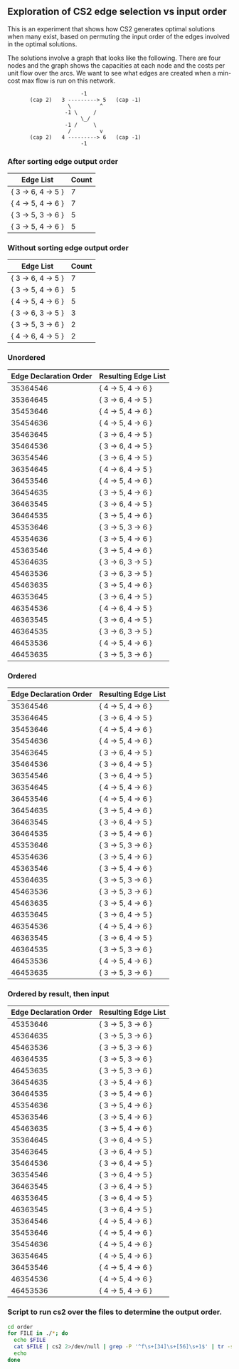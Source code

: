 ## Exploration of CS2 edge selection vs input order

This is an experiment that shows how CS2 generates optimal solutions when many exist, based on 
permuting the input order of the edges involved in the optimal solutions.

The solutions involve a graph that looks like the following.  There are four nodes and the graph
shows the capacities at each node and the costs per unit flow over the arcs.  We want to see what
edges are created when a min-cost max flow is run on this network.


```
                       -1
       (cap 2)   3 ---------> 5   (cap -1)
                   \         ^
                  -1 \     /
                       \_/
                  -1 /     \
                   /         v
       (cap 2)   4 ---------> 6   (cap -1)
                       -1
```


### After sorting edge output order 

Edge List            | Count
-------------------- | ------
{ 3 &rarr; 6, 4 &rarr; 5 } | 7
{ 4 &rarr; 5, 4 &rarr; 6 } | 7
{ 3 &rarr; 5, 3 &rarr; 6 } | 5
{ 3 &rarr; 5, 4 &rarr; 6 } | 5


### Without sorting edge output order

Edge List            | Count
-------------------- | ------
{ 3 &rarr; 6, 4 &rarr; 5 } | 7
{ 3 &rarr; 5, 4 &rarr; 6 } | 5
{ 4 &rarr; 5, 4 &rarr; 6 } | 5
{ 3 &rarr; 6, 3 &rarr; 5 } | 3
{ 3 &rarr; 5, 3 &rarr; 6 } | 2
{ 4 &rarr; 6, 4 &rarr; 5 } | 2


### Unordered

Edge Declaration Order | Resulting Edge List
---------------------- | --------------------
35364546               | { 4 &rarr; 5, 4 &rarr; 6 }
35364645               | { 3 &rarr; 6, 4 &rarr; 5 }
35453646               | { 4 &rarr; 5, 4 &rarr; 6 }
35454636               | { 4 &rarr; 5, 4 &rarr; 6 }
35463645               | { 3 &rarr; 6, 4 &rarr; 5 }
35464536               | { 3 &rarr; 6, 4 &rarr; 5 }
36354546               | { 3 &rarr; 6, 4 &rarr; 5 }
36354645               | { 4 &rarr; 6, 4 &rarr; 5 }
36453546               | { 4 &rarr; 5, 4 &rarr; 6 }
36454635               | { 3 &rarr; 5, 4 &rarr; 6 }
36463545               | { 3 &rarr; 6, 4 &rarr; 5 }
36464535               | { 3 &rarr; 5, 4 &rarr; 6 }
45353646               | { 3 &rarr; 5, 3 &rarr; 6 }
45354636               | { 3 &rarr; 5, 4 &rarr; 6 }
45363546               | { 3 &rarr; 5, 4 &rarr; 6 }
45364635               | { 3 &rarr; 6, 3 &rarr; 5 }
45463536               | { 3 &rarr; 6, 3 &rarr; 5 }
45463635               | { 3 &rarr; 5, 4 &rarr; 6 }
46353645               | { 3 &rarr; 6, 4 &rarr; 5 }
46354536               | { 4 &rarr; 6, 4 &rarr; 5 }
46363545               | { 3 &rarr; 6, 4 &rarr; 5 }
46364535               | { 3 &rarr; 6, 3 &rarr; 5 }
46453536               | { 4 &rarr; 5, 4 &rarr; 6 }
46453635               | { 3 &rarr; 5, 3 &rarr; 6 }

### Ordered

Edge Declaration Order | Resulting Edge List
---------------------- | --------------------
35364546               | { 4 &rarr; 5, 4 &rarr; 6 }
35364645               | { 3 &rarr; 6, 4 &rarr; 5 }
35453646               | { 4 &rarr; 5, 4 &rarr; 6 }
35454636               | { 4 &rarr; 5, 4 &rarr; 6 }
35463645               | { 3 &rarr; 6, 4 &rarr; 5 }
35464536               | { 3 &rarr; 6, 4 &rarr; 5 }
36354546               | { 3 &rarr; 6, 4 &rarr; 5 }
36354645               | { 4 &rarr; 5, 4 &rarr; 6 }
36453546               | { 4 &rarr; 5, 4 &rarr; 6 }
36454635               | { 3 &rarr; 5, 4 &rarr; 6 }
36463545               | { 3 &rarr; 6, 4 &rarr; 5 }
36464535               | { 3 &rarr; 5, 4 &rarr; 6 }
45353646               | { 3 &rarr; 5, 3 &rarr; 6 }
45354636               | { 3 &rarr; 5, 4 &rarr; 6 }
45363546               | { 3 &rarr; 5, 4 &rarr; 6 }
45364635               | { 3 &rarr; 5, 3 &rarr; 6 }
45463536               | { 3 &rarr; 5, 3 &rarr; 6 }
45463635               | { 3 &rarr; 5, 4 &rarr; 6 }
46353645               | { 3 &rarr; 6, 4 &rarr; 5 }
46354536               | { 4 &rarr; 5, 4 &rarr; 6 }
46363545               | { 3 &rarr; 6, 4 &rarr; 5 }
46364535               | { 3 &rarr; 5, 3 &rarr; 6 }
46453536               | { 4 &rarr; 5, 4 &rarr; 6 }
46453635               | { 3 &rarr; 5, 3 &rarr; 6 }


### Ordered by result, then input

Edge Declaration Order | Resulting Edge List
---------------------- | --------------------
45353646               | { 3 &rarr; 5, 3 &rarr; 6 }
45364635               | { 3 &rarr; 5, 3 &rarr; 6 }
45463536               | { 3 &rarr; 5, 3 &rarr; 6 }
46364535               | { 3 &rarr; 5, 3 &rarr; 6 }
46453635               | { 3 &rarr; 5, 3 &rarr; 6 }
36454635               | { 3 &rarr; 5, 4 &rarr; 6 }
36464535               | { 3 &rarr; 5, 4 &rarr; 6 }
45354636               | { 3 &rarr; 5, 4 &rarr; 6 }
45363546               | { 3 &rarr; 5, 4 &rarr; 6 }
45463635               | { 3 &rarr; 5, 4 &rarr; 6 }
35364645               | { 3 &rarr; 6, 4 &rarr; 5 }
35463645               | { 3 &rarr; 6, 4 &rarr; 5 }
35464536               | { 3 &rarr; 6, 4 &rarr; 5 }
36354546               | { 3 &rarr; 6, 4 &rarr; 5 }
36463545               | { 3 &rarr; 6, 4 &rarr; 5 }
46353645               | { 3 &rarr; 6, 4 &rarr; 5 }
46363545               | { 3 &rarr; 6, 4 &rarr; 5 }
35364546               | { 4 &rarr; 5, 4 &rarr; 6 }
35453646               | { 4 &rarr; 5, 4 &rarr; 6 }
35454636               | { 4 &rarr; 5, 4 &rarr; 6 }
36354645               | { 4 &rarr; 5, 4 &rarr; 6 }
36453546               | { 4 &rarr; 5, 4 &rarr; 6 }
46354536               | { 4 &rarr; 5, 4 &rarr; 6 }
46453536               | { 4 &rarr; 5, 4 &rarr; 6 }



### Script to run cs2 over the files to determine the output order.

```bash
cd order
for FILE in ./*; do
  echo $FILE
  cat $FILE | cs2 2>/dev/null | grep -P '^f\s+[34]\s+[56]\s+1$' | tr -s [:blank:] | tr [:blank:] '\t' | cut -f2,3
  echo
done
```